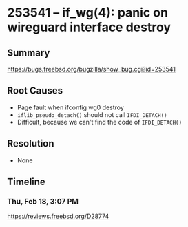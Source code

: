# 253541 – if_wg(4): panic on wireguard interface destroy

## Summary

https://bugs.freebsd.org/bugzilla/show_bug.cgi?id=253541

## Root Causes

* Page fault when ifconfig wg0 destroy
* `iflib_pseudo_detach()` should not call `IFDI_DETACH()`
* Difficult, because we can't find the code of `IFDI_DETACH()`

## Resolution

* None

## Timeline

### Thu, Feb 18, 3:07 PM

https://reviews.freebsd.org/D28774
